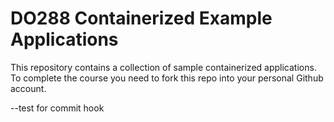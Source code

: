 # DO288 Containerized Example Applications

This repository contains a collection of sample containerized applications.  To complete the course you need to fork this repo into your personal Github account.

--test for commit hook
